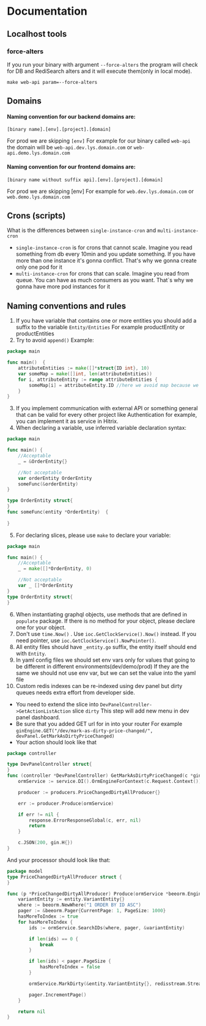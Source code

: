 # Documentation
## Localhost tools
### force-alters
If you run your binary with argument `--force-alters` the program will check for DB and RediSearch alters and it will execute them(only in local mode).

`make web-api param=--force-alters`

## Domains
#### Naming convention for our backend domains are:

`[binary name].[env].[project].[domain]`

For prod we are skipping `[env]`
For example for our binary called `web-api` the domain will be `web-api.dev.lys.domain.com` or `web-api.demo.lys.domain.com`

#### Naming convention for our frontend domains are:

`[binary name without suffix api].[env].[project].[domain]`

For prod we are skipping [env]
For example for `web.dev.lys.domain.com` or `web.demo.lys.domain.com`

## Crons (scripts)
What is the differences between `single-instance-cron` and `multi-instance-cron`
- `single-instance-cron` is for crons that cannot scale. Imagine you read something from db every 10min and you update something. If you have more than one instance it's gonna conflict. That's why we gonna create only one pod for it
- `multi-instance-cron`  for crons that can scale. Imagine you read from queue. You can have as much consumers as you want. That`s why we gonna have more pod instances for it

## Naming conventions and rules
1. If you have variable that contains one or more entities you should add a suffix to the variable `Entity/Entities`
   For example productEntity or productEntities
2. Try to avoid `append()`
   Example:
```go
package main

func main()  {
	attributeEntities := make([]*struct{ID int}, 10)
	var someMap = make([]int, len(attributeEntities))
	for i, attributeEntity := range attributeEntities {
		someMap[i] = attributeEntity.ID //here we avoid map because we set the len
	}
}

```
3. If you implement communication with external API or something general that can be valid for every other project like Authentication for example, you can implement it as service in Hitrix.
4. When declaring a variable, use inferred variable declaration syntax:
```go
package main

func main() {
    //Acceptable
    _ = &OrderEntity{}

    //Not acceptable
    var orderEntity OrderEntity
    someFunc(&orderEntity)
}

type OrderEntity struct{
}
func someFunc(entity *OrderEntity)  {
 
}

```

5. For declaring slices, please use `make` to declare your variable:
```go
package main

func main() {
    //Acceptable
    _ = make([]*OrderEntity, 0)

    //Not acceptable
    var _ []*OrderEntity
}
type OrderEntity struct{
}
```

6. When instantiating graphql objects, use methods that are defined in `populate` package. If there is no method for your object, please declare one for your object.
7. Don't use `time.Now()` . Use `ioc.GetClockService().Now()` instead. If you need pointer, use `ioc.GetClockService().NowPointer()`.
8. All entity files should have `_entity.go` suffix, the entity itself should end with `Entity`.
9. In yaml config files we should set env vars only for values that going to be different in different environments(dev/demo/prod) If they are the same we should not use env var, but we can set the value into the yaml file
10. Custom redis indexes can be re-indexed using dev panel but dirty queues needs extra effort from developer side.
- You need to extend the slice into `DevPanelController->GetActionListAction` slice `dirty`
  This step will add new menu in dev panel dashboard.
- Be sure that you added GET url for in into your router
  For example `ginEngine.GET("/dev/mark-as-dirty-price-changed/", devPanel.GetMarkAsDirtyPriceChanged)`
- Your action should look like that
```go
package controller

type DevPanelController struct{
}
func (controller *DevPanelController) GetMarkAsDirtyPriceChanged(c *gin.Context) {
	ormService := service.DI().OrmEngineForContext(c.Request.Context())

	producer := producers.PriceChangedDirtyAllProducer{}

	err := producer.Produce(ormService)

	if err != nil {
		response.ErrorResponseGlobal(c, err, nil)
		return
	}

	c.JSON(200, gin.H{})
}
```

And your processor should look like that:
```go
package model 
type PriceChangedDirtyAllProducer struct {
}

func (p *PriceChangedDirtyAllProducer) Produce(ormService *beeorm.Engine) error {
	variantEntity := entity.VariantEntity{}
	where := beeorm.NewWhere("1 ORDER BY ID ASC")
	pager := &beeorm.Pager{CurrentPage: 1, PageSize: 1000}
	hasMoreToIndex := true
	for hasMoreToIndex {
		ids := ormService.SearchIDs(where, pager, &variantEntity)

		if len(ids) == 0 {
			break
		}

		if len(ids) < pager.PageSize {
			hasMoreToIndex = false
		}

		ormService.MarkDirty(&entity.VariantEntity{}, redisstream.StreamOrmDirtyPriceChanged, ids...)

		pager.IncrementPage()
	}

	return nil
}
```